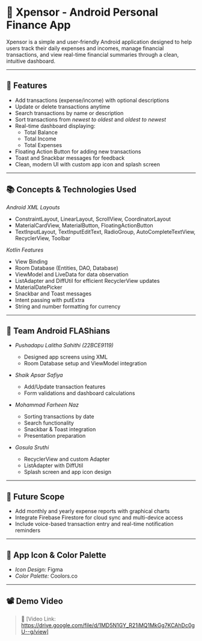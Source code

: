 # 📱 Xpensor - Android Personal Finance App

Xpensor is a simple and user-friendly Android application designed to help users track their daily expenses and incomes, manage financial transactions, and view real-time financial summaries through a clean, intuitive dashboard.

---

## 📌 Features

- Add transactions (expense/income) with optional descriptions
- Update or delete transactions anytime
- Search transactions by name or description
- Sort transactions from *newest to oldest* and *oldest to newest*
- Real-time dashboard displaying:
  - Total Balance
  - Total Income
  - Total Expenses
- Floating Action Button for adding new transactions
- Toast and Snackbar messages for feedback
- Clean, modern UI with custom app icon and splash screen

---

## 📚 Concepts & Technologies Used

*Android XML Layouts*
- ConstraintLayout, LinearLayout, ScrollView, CoordinatorLayout
- MaterialCardView, MaterialButton, FloatingActionButton
- TextInputLayout, TextInputEditText, RadioGroup, AutoCompleteTextView, RecyclerView, Toolbar

*Kotlin Features*
- View Binding
- Room Database (Entities, DAO, Database)
- ViewModel and LiveData for data observation
- ListAdapter and DiffUtil for efficient RecyclerView updates
- MaterialDatePicker
- Snackbar and Toast messages
- Intent passing with putExtra
- String and number formatting for currency

---

## 👥 Team Android FLAShians

- *Pushadapu Lalitha Sahithi (22BCE9119)*
  - Designed app screens using XML
  - Room Database setup and ViewModel integration

- *Shaik Apsar Safiya*
  - Add/Update transaction features
  - Form validations and dashboard calculations

- *Mohammad Farheen Naz*
  - Sorting transactions by date
  - Search functionality
  - Snackbar & Toast integration
  - Presentation preparation

- *Gosula Sruthi*
  - RecyclerView and custom Adapter
  - ListAdapter with DiffUtil
  - Splash screen and app icon design

---

## 🚀 Future Scope

- Add monthly and yearly expense reports with graphical charts
- Integrate Firebase Firestore for cloud sync and multi-device access
- Include voice-based transaction entry and real-time notification reminders

---

## 📸 App Icon & Color Palette

- *Icon Design:* Figma  
- *Color Palette:* Coolors.co  

---

## 📽 Demo Video

> 📌 [Video Link: https://drive.google.com/file/d/1MD5N1GY_R21iMQ1MkGg7KCAhDc0gU--g/view]
